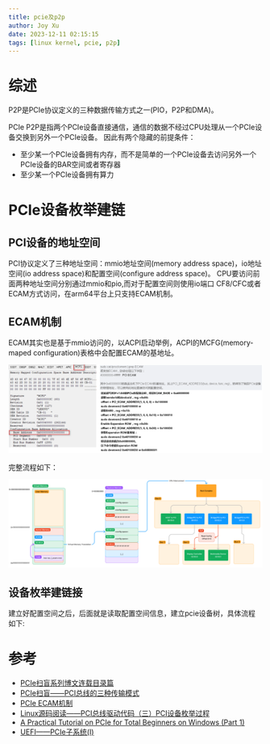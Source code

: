 ```yaml
---
title: pcie及p2p
author: Joy Xu
date: 2023-12-11 02:15:15
tags: [linux kernel, pcie, p2p]
---
```


# 综述

P2P是PCIe协议定义的三种数据传输方式之一(PIO，P2P和DMA)。

PCIe P2P是指两个PCIe设备直接通信，通信的数据不经过CPU处理从一个PCIe设备交换到另外一个PCIe设备。
因此有两个隐藏的前提条件：

* 至少某一个PCIe设备拥有内存，而不是简单的一个PCIe设备去访问另外一个PCIe设备的BAR空间或者寄存器
* 至少某一个PCIe设备拥有算力

# PCIe设备枚举建链

## PCI设备的地址空间

PCI协议定义了三种地址空间：mmio地址空间(memory address space)，io地址空间(io address space)和配置空间(configure address space)。
CPU要访问前面两种地址空间分别通过mmio和pio,而对于配置空间则使用io端口 CF8/CFC或者ECAM方式访问，在arm64平台上只支持ECAM机制。

## ECAM机制

ECAM其实也是基于mmio访问的，以ACPI启动举例，ACPI的MCFG(memory-maped configuration)表格中会配置ECAM的基地址。

![pcie ecam](/images/pcie_ecam_mcfg.png)

完整流程如下：

![pcie ecam_overview](/images/pcie_ecam_overview.png)

## 设备枚举建链接

建立好配置空间之后，后面就是读取配置空间信息，建立pcie设备树，具体流程如下:



# 参考

* [PCIe扫盲系列博文连载目录篇](http://blog.chinaaet.com/justlxy/p/5100053328)
* [PCIe扫盲——PCI总线的三种传输模式](http://blog.chinaaet.com/justlxy/p/5100053095)
* [PCIe ECAM机制](https://blog.csdn.net/u013253075/article/details/130755162)
* [Linux源码阅读——PCI总线驱动代码（三）PCI设备枚举过程](https://blog.csdn.net/u013253075/article/details/123301127)
* [A Practical Tutorial on PCIe for Total Beginners on Windows (Part 1)](https://ctf.re/windows/kernel/pcie/tutorial/2023/02/14/pcie-part-1/)
* [UEFI——PCIe子系统(I)](https://blog.csdn.net/weixin_43921686/article/details/132136732)
